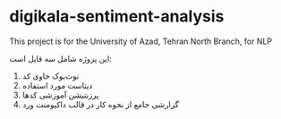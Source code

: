 # digikala-sentiment-analysis
This project is for the University of Azad, Tehran North Branch, for NLP

این پروژه شامل سه فایل است:
1. نوت‌بوک حاوی کد
2. دیتاست مورد استفاده
3. پرزنتیشن آموزشی کدها
4. گزارشی جامع از نحوه کار در قالب داکیومنت ورد
